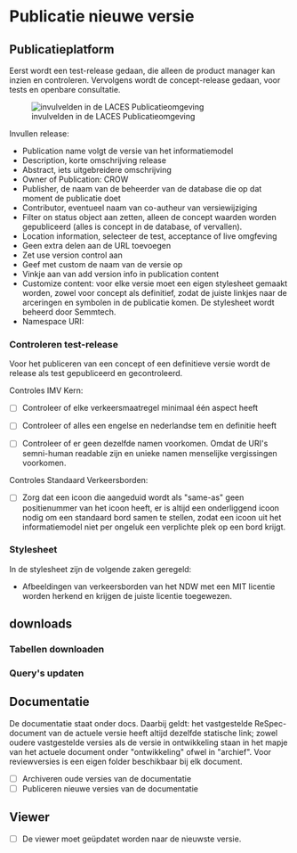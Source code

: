 # Publicatie nieuwe versie 


## Publicatieplatform

Eerst wordt een test-release gedaan, die alleen de product manager kan inzien en controleren. Vervolgens wordt de concept-release gedaan, voor tests en openbare consultatie.

<figure>
<img src="./h/media/voorbeeld-invullen-publicatie.png" alt="invulvelden in de LACES Publicatieomgeving">
<figcaption>invulvelden in de LACES Publicatieomgeving</caption>
</figure>

Invullen release:
* Publication name volgt de versie van het informatiemodel
* Description, korte omschrijving release 
* Abstract, iets uitgebreidere omschrijving
* Owner of Publication: CROW
* Publisher, de naam van de beheerder van de database die op dat moment de publicatie doet
* Contributor, eventueel naam van co-autheur van versiewijziging
* Filter on status object aan zetten, alleen de concept waarden worden gepubliceerd (alles is concept in de database, of vervallen).
* Location information, selecteer de test, acceptance of live omgfeving 
* Geen extra delen aan de URL toevoegen
* Zet use version control aan
* Geef met custom de naam van de versie op
* Vinkje aan van add version info in publication content
* Customize content: voor elke versie moet een eigen stylesheet gemaakt worden, zowel voor concept als definitief, zodat de juiste linkjes naar de arceringen en symbolen in de publicatie komen. De stylesheet wordt beheerd door Semmtech.
* Namespace URI: 

### Controleren test-release
Voor het publiceren van een concept of een definitieve versie wordt de release als test gepubliceerd en gecontroleerd. 

Controles IMV Kern:

- [ ] Controleer of elke verkeersmaatregel minimaal één aspect heeft
- [ ] Controleer of alles een engelse en nederlandse tem en definitie heeft
- [ ] Controleer of er geen dezelfde namen voorkomen. Omdat de URI's semni-human readable zijn en unieke namen menselijke vergissingen voorkomen. 


Controles Standaard Verkeersborden:
- [ ] Zorg dat een icoon die aangeduid wordt als "same-as" geen positienummer van het icoon heeft, er is altijd een onderliggend icoon nodig om een standaard bord samen te stellen, zodat een icoon uit het informatiemodel niet per ongeluk een verplichte plek op een bord krijgt.

### Stylesheet
In de stylesheet zijn de volgende zaken geregeld:
* Afbeeldingen van verkeersborden van het NDW met een MIT licentie worden herkend en krijgen de juiste licentie toegewezen.

## downloads

### Tabellen downloaden


### Query's updaten






## Documentatie
De documentatie staat onder docs. Daarbij geldt: het vastgestelde ReSpec-document van de actuele versie heeft altijd dezelfde statische link; zowel oudere vastgestelde versies als de versie in ontwikkeling staan in het mapje van het actuele document onder "ontwikkeling" ofwel in "archief". Voor reviewversies is een eigen folder beschikbaar bij elk document.

- [ ] Archiveren oude versies van de documentatie
- [ ] Publiceren nieuwe versies van de documentatie

## Viewer
- [ ] De viewer moet geüpdatet worden naar de nieuwste versie.
